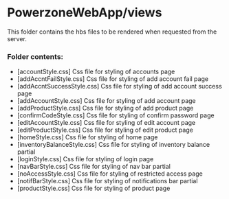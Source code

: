 # PowerzoneWebApp/views

This folder contains the hbs files to be rendered when requested from the server.

### Folder contents:
- [accountStyle.css] Css file for styling of accounts page
- [addAccntFailStyle.css] Css file for styling of add account fail page
- [addAccntSuccessStyle.css] Css file for styling of add account success page
- [addAccountStyle.css] Css file for styling of add account page
- [addProductStyle.css] Css file for styling of add product page
- [confirmCodeStyle.css] Css file for styling of confirm password page
- [editAccountStyle.css] Css file for styling of edit account page
- [editProductStyle.css] Css file for styling of edit product page
- [homeStyle.css] Css file for styling of home page
- [inventoryBalanceStyle.css] Css file for styling of inventory balance partial
- [loginStyle.css] Css file for styling of login page
- [navBarStyle.css] Css file for styling of nav bar partial
- [noAccessStyle.css] Css file for styling of restricted access page
- [notifBarStyle.css] Css file for styling of notifications bar partial
- [productStyle.css] Css file for styling of product page


